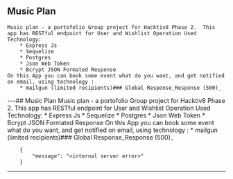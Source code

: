 ## Music Plan 
    Music plan - a portofolio Group project for Hacktiv8 Phase 2.  This app has RESTful endpoint for User and Wishlist Operation Used Technology: 
        * Express Js
        * Sequelize
        * Postgres
        * Json Web Token
        * Bcrypt JSON Formated Response
    On this App you can book some event what do you want, and get notified on email, using technology :
        * mailgun (limited recipients)### Global Response_Response (500)_

---## Music Plan 
    Music plan - a portofolio Group project for Hacktiv8 Phase 2.  This app has RESTful endpoint for User and Wishlist Operation Used Technology: 
        * Express Js
        * Sequelize
        * Postgres
        * Json Web Token
        * Bcrypt JSON Formated Response
    On this App you can book some event what do you want, and get notified on email, using technology :
        * mailgun (limited recipients)### Global Response_Response (500)_
```
    {
        "message": "<internal server error>"
    }
```
---
